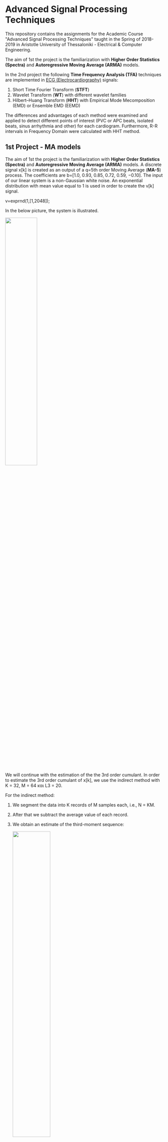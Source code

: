 # Advanced Signal Processing Techniques



This repository contains the assignments for the Academic Course "Advanced Signal Processing Techniques" taught in the Spring of 2018-2019 in Aristotle University of Thessaloniki - Electrical & Computer Engineering.  

The aim of 1st the project is the familiarization with **Higher Order Statistics (Spectra)** and **Autoregressive Moving Average (ARMA)** models.  

In the 2nd project the following **Time Frequency Analysis (TFA)** techniques are implemented in <ins>ECG (Electrocardiography)</ins> signals:

1. Short Time Fourier Transform (**STFT**)
2. Wavelet Transform (**WT**) with different wavelet families
3. Hilbert–Huang Transform (**HHT**) with Empirical Mode Mecomposition (EMD) or Ensemble EMD (EEMD)

The differences and advantages of each method were examined and applied to detect different points of interest (PVC or APC beats, isolated beats, sinus arrhythmia and other) for each cardiogram. Furthermore, R-R intervals in Frequency Domain were calculated with HHT method.



## 1st Project - MA models



The aim of 1st the project is the familiarization with **Higher Order Statistics (Spectra)** and **Autoregressive Moving Average (ARMA)** models. A discrete signal x[k] is created as an output of a q=5th order Moving Average (**MA-5**) process. The coefficients are b=[1.0, 0.93, 0.85, 0.72, 0.59, −0.10].  The input of our linear system is a  non-Gaussian white noise. An exponential distribution with mean value equal to 1 is used in order to create the v[k] signal. 

v=exprnd(1,[1,2048]);



In the below picture, the system is illustrated. 

<p allign = "center">
     <img src="/photos/1.png"width = "45%">
</p>


We will continue with the estimation of the the 3rd order cumulant. In order to estimate the 3rd order cumulant of x[k], we use the indirect method  with K = 32, M = 64 και L3 = 20. 



For the indirect method:

1. We segment the data into K records of M samples each, i.e., N = KM.

2.  After that we subtract the average value of each record.

3. We obtain an estimate of the third-moment sequence:

   <p allign = "center">
        <img src="/photos/2.png"width = "50%">
   </p>

   where i = 1, 2, ..., K 

   s1 = max(0, -m, -n)

   s2 = min(M-1, M-1-m, M-1-n)

4. Obtain the 3-rd order cumulant by averaging r_i(m, n) over all segments

   <p allign = "center">
        <img src="/photos/3.png"width = "42%">
   </p>

Below we can see the 3-rd order cumulant graphically illustrated. 

<p allign = "center">
     <img src="/photos/4.png"width = "70%">
</p>

### Giannakis Formula

An MA model has a finite impulse response (FIR) and **Giannakis** was the first to show that the Impulse Response of a qth-order MA system can be calculated just from the system’s output cumulants using the following simple closed-form formula (stated here in terms of third-order cumulants). 

<p allign = "center">
     <img src="/photos/5.png"width = "45%">
</p>

Note, this formula requires exact knowledge of MA order q.  It may be impractical from an actual computation point of view because the output cumulant must be estimated, and does not provide any filtering to reduce the effects of cumulant estimation errors. 

**<ins>q'=q=5</ins>**

Using the exact order of the system q=5, we estimate the Impulse Response of the system ℎ̂[𝑘]  and the output of the system: 

𝑥_𝑒𝑠𝑡[𝑘] = 𝑣[𝑘] ∗ ℎ̂[𝑘] 

Below we can see graphically illustrated the estimated output 𝑥_𝑒𝑠𝑡[𝑘] (red) and the original 𝑥_[𝑘] (blue) in the same figure.

<p allign = "center">
     <img src="/photos/6.png"width = "90%">
</p>

We notice that the result is quite encouraging and that the estimation with Giannakis formula follows the original signal 𝑥_[𝑘]. The peaks of the estimation are slightly bigger. 



Using the below formula for the Normalised Root Mean Square Error- NRMSE 

<p allign = "center">
     <img src="/photos/NRMSE.png"width = "40%">
</p>
where 

<p allign = "center">
     <img src="/photos/RMSE.png"width = "40%">
</p>

we get NRMSE=0.1202



We will continue our experiments in order to examine the Giannakis' formula with over- and under-estimation of the order q. We are going to calculate the IR and estimate our output signal x[k] for q'=q-2 and q='q+3 in order to see the effect of the error.



**<ins>q'=q-2</ins>**

<p allign = "center">
     <img src="/photos/7.png"width = "90%">
</p>



**<ins>q'=q+3</ins>**

<p allign = "center">
     <img src="/photos/8.png"width = "90%">
</p>



In the below table the NRMSE for each case is summarized after repeating the above process 100 times and taking the mean value of the metric.

|     ~     |  q'=q  | q'=q-2 | q'=q+3 |
| :-------: | :----: | :----: | :----: |
| **NRMSE** | 0.1284 | 0.1187 | 0.1334 |

We can observe from the respective diagrams as well as from the above table that the under-estimation of the q-th order of the system has given the best results from the above experiments. The green  color (under-estimation of q) is quite near to the original signal for all samples in comparison to the yellow (over-estimation of q) which is shifted upwards and lead to a high NRMSE. 

###AWGN


We are going to proceed with the examination of the effect of the SNR in the exact estimation of the order of the system q=5.  We add a source of white Gaussian noise in the output of the system (awgn.m matlab function is used), creating a change in the signal-to-noise ratio (SNR) [30: - 5: -5] dB, i.e., 𝑦𝑖 [𝑘] = 𝑥 [𝑘] + 𝑛𝑖 [𝑘], 𝑖 = 1: 8. We will use again Giannakis formula and estimate the output signals once again. 



Our new system can bee seen below: 

<p allign = "center">
     <img src="/photos/9.png"width = "50%">
</p>

Below we can see all x-estimations using subplot in Matlab. The user can also select to plot them separately through a single interactive menu.

<p allign = "center">
     <img src="/photos/11.png"width = "95%">
</p>



This is the plot of the NRMSE error as a function of SNR: 

<p allign = "center">
     <img src="/photos/10.png"width = "70%">
</p>



We can see that the NRMSE decays exponentially as the SNR increases and reaches quite low values for the NRMSE. 



### Conclusions

Giannakis formula requires exact knowledge of MA order q and it may be impractical from an actual computation point of view because the output cumulant must be estimated, and does not provide any filtering to reduce the effects of cumulant estimation errors.  Though as we see, the effect of the over- or under- estimation of the order of the system does not lead to quite worse results in comparison to the exact order. Therefore the formula can be used for an intuitive estimation. For high SNRs the accuracy is great and the NRMSE tends to decay completely.

### Execution

Running the script ex2.m calls all the respective scripts in a row and prints respective messages to the console using a single interactive menu.





## 2nd Project - Time Frequency Analysis in ECG signals



In the 2nd project different **Time Frequency Analysis (TFA)** techniques are implemented in ECG (Electrocardiography) signals. The following techniques were implemented for the analysis of 5 signals from <ins>MIT-BIH Arrhythmia Database of Physionet. </ins>

1. Short Time Fourier Transform (**STFT**)

   The spectrogram helps us to see in what order the frequencies are appeared in time, unlike the simple Fourier Transform. The signal is separated in many pieces of an equal number of samples and Fourier Transform is applied to each one of them. The results are represented in the spectrogram. The size of the window that the signal is separated plays an important role. If the window is big enough then will not be able to see how the frequency changes over time, if it is small enough we will have great accuracy in how frequency changes over time, however, without having a good picture for which frequencies are concerned. Therefore, based on these, we must choose wisely the corresponding window size to apply to STFT. Of course this depends on both the number of samples of the signal, and the frequencies that contains our signal, from the sampling frequency but also where we want to emphasize to, discreet in frequency or time.
   
   

2. Wavelet Transform (**WT)** with different wavelet families

   Wavelets are functions that you can use to decompose signals. Note that wavelets are of signals of a limited duration and zero average value. Just as the Fourier transform decomposes a signal into a family of complex sinusoids, the wavelet transform decomposes a signal into a family of wavelets. Unlike sinusoids, which are symmetric, smooth, and regular, wavelets can be either symmetric or asymmetric, sharp or smooth, regular or irregular. This is the advantage that gives us better discretion over time, as we can to shift the wavelet (shifting) in the time domain. In terms of frequency, we can change the scale of a the wavelet in our signal. The higher the "magnification" - scale, the lower we go in frequency. Wavelet signal processing is different from other signal processing methods because of the unique properties of wavelets. For example, wavelets are irregular in shape and finite in length. Wavelet signal processing can represent signals sparsely, capture the transient features of signals, and enable signal analysis at multiple resolutions. This results in good discretion in time and frequency simultaneously. There are many families of wavelets with different properties that we can choose based on the format of our signal.

1. Hilbert-Huang Transform (**HHT**) , with Empirical Mode Decomposition (EMD) or Ensemble EMD (EEMD)

The Hilbert-Huang transform is a method that decomposes the signal of fragmenting the original signal in individual functions, the so-called Endogenous Rhythm Functions (Intrinsic Mode Functions - IMFs) with the ultimate goal of getting information about the instantaneous frequencies of our signal. Thus, in contrast to transformation Fourier which breaks the signal into individual oscillations (sines and cosines) of constant amplitude and frequency, HHT fragments the signal into variable amplitude and frequency functions. These individual functions have narrow bandwidth, the narrower the better, while they must meet some conditions:

- The number of their extremes should be the same as the number of zero points or differ by a maximum of 1

- The average value of the upper and lower envelope should be zero

This transformation is mainly based on the Empirical Mode method Decomposition, which essentially separates the signal into IMFs. The functions in the resulting order, have initially high frequencies, while as moving on to the later IMFs, these contain lower frequencies. Thus, the EMD method is an easy-to-use tool for rejecting signal noise various applications.



Our goal in choosing signals from the database was to cover a wide range of characteristics of a cardiogram. We selected patients with different characteristics but at the same time with common "abnormalities" in the ECG so that we can compare them using the methods.

**Selected ECG** signals and their characteristics below: 

<p allign = "center">
     <img src="/photos/database.png"width = "90%">
</p>



The sampling frequency of our signals is 360 Hz, ie every 2.78 msec we have sample. To isolate the points of interest we cut the signal ± 10 sec from the corresponding time we find in the database.

For demonstrative purposes we will only show some specific points of interest and use the above techniques. 

Point of interest, **Premature ventricular contractions (PVC**):

<p allign = "center">
     <img src="/photos/pvc.png"width = "90%">
</p>



We see the result of the **STFT**, using Hamming window: 

<p allign = "center">
     <img src="/photos/stft_pvc.png"width = "90%">
</p>

We observe a strong accumulation of energy at very low frequencies - below 5 Hz throughout the duration of the signal. The image below shows the normalized energy in terms of the frequencies involved in an ECG. We confirm that low frequencies contain the maximum energy signal . 



<p allign = "center">
     <img src="/photos/norm_energy.png"width = "70%">
</p>

At the corresponding time we see the absence of the yellow stripe that causes arrhythmia and time-frequency domain non-uniformity. In addition the main frequency appears to be 60 Hz throughout the signal, which of course is the interferecne of the ECG circuit.



At this point we will apply the **Wavelet Transform** to examine further which frequencies are involved in PVC. We choose the family symlets, and specifically <ins>symlet 6</ins>  with the following characteristics.

<p allign = "center">
     <img src="/photos/wavelet_scaling_functions.png"width = "70%">
</p>

 The function φ(t) is responsible for the approximation while ψ(t) is responsible for the details. <ins>We choose this particular wavelet as it resembles the PQRST of the heart, which is repeated on the ECG.</ins>



Below we can see the Wavelet Transform of the same signal.

<p allign = "center">
     <img src="/photos/wavelet_transform.png"width = "90%">
</p>

The signal results from the sum of the approximation and the detailed levels. The signal decomposes into different frequency bands. We chose 6 levels (6 detailed coefficients). The more levels the more different bands. The resulting frequencies for each diagram follow the Niquist criterion . The lower diagrams determine the finer details as they represent higher frequencies as shown right in the image in the red font. The amplitude of the last  diagram [high frequency] is quite small, it is basically noise and can be ignored. This is another advantage of the Wavelet Transform, which is widely used in signal denoising on cardiograms. We can observe an unusual activity in time that PVC takes place, with significant width in the approximation level, ie in the band of (0 - 5.62 Hz) and in the first 2 levels with a smaller width. That is, we have participation of the frequencies of the 3rd first diagrams with the most intense the 1st band. The higher level that we choose to decompose our signal and split it into different freq. bands, the finer resolution in frequency we get with the Wavelet Transform, which has a lot to offer in signal processing.

We will apply the Wavelet Transform again for the PVC point of interest, this time with a different family of wavelets. We select the wavelet Daubechies 4 (db4) with the following features:



<p allign = "center">
     <img src="/photos/functions_daubechies.png"width = "70%">
</p>



The result for 6 Level WT can be seen below. 

<p allign = "center">
     <img src="/photos/wavelet_transform_2.png"width = "90%">
</p>



With this daubechies wavelet, we observe that the amplitude of the first 3 plots is bigger in comparison to symlets family, the time that PCV takes place. The amplitude of the latter frequency bands remain almost the same. It is very easy to observe the abnormality of the diagram based on this 6-level decomposition and see which low frequencies contain the biggest energy for the PVC. 





We move on with the Hilbert-Huang Τransfom for a APC beat point of interest. In **Premature Atrial Contraction (APC)** P wave appears prematurely before the previous cycle with the T wave. Below we can see such cases in ECG signal.



<p allign = "center">
     <img src="/photos/apc_signal.png"width = "70%">
</p>



Below we can see a detailed plot of all 7 IMFs, from high to low frequencies, as well as the gradual elimination of noise.



<p allign = "center">
     <img src="/photos/HHT.png"width = "100%">
</p>



It is worth mentioning that in the detailed plots of the IMFs, the one that seems to have greater intensity is the latter, i.e. the plot that contains the range of low frequencies. This is because, as we saw above,  Premature Atrial Contraction creates such an abnormality in waveform, that it exhibits momentarily low-frequency behavior.



### RR Intervals in Frequency Domain



In order to locate RR intervals we first had to decide which ones method we would try to locate the peaks of the pulses. Along the way of the work we observed that the HHT-EMD method offered a better resolution in both time and frequency, without burdening the execution. That is why we chose to move on with this method. Initially we chose a very narrow window in time (15 samples), as after observation we saw that in the HH spectrum each pulse lasted about 30 samples, so with one window size about half we would always manage to catch a large part of the spectral content of each pulse. With this window we scanned the entire signal in time and added up the energy of all the frequencies which contained. So, we calculated a suitable threshold in order to distinguish the R wave from the intermediate content. In order to avoid the noise content of the signal we rejected the first IMF and we used the 2nd, since it had a smaller bandwidth, less noise, but at the same time it maintained high energy levels, so we could easily distinct the desired information from any intermediate noise. After we located the spikes, we select the middle sample of the window as the final location of the pulse. Here we noticed that the vals vector where we stored the estimated Spikes had longer length than the annotation vector  which contained the actual positions of the pulses. So we applied a check for double spikes, resetting one of each two peaks that we had located at a distance closer than 20 samples. Finally, in order to compare the estimated positions with the real ones, we calculated the average distance in samples from the real spikes, the number of pulses we finally managed to detect, as well as the Root Mean Square Error of the sample distance.



|   Signal number    |    100    |    113    |    115    |    117    |    119    |
| :----------------: | :-------: | :-------: | :-------: | :-------: | :-------: |
| **correct pulses** | 2261/2381 | 1615/1808 | 1777/2137 | 1488/1740 | 1416/2153 |
|  **total pulses**  |   2274    |   1796    |   1962    |   1539    |   2094    |
|      **RMSE**      |   6.15    |   8.60    |   9.87    |   7.02    |   7.20    |
| **mean_distance**  |   4.46    |   5.31    |   7.36    |   4.56    |   4.43    |

We observe that the RMSE are in all cases quite encouraging. Actually, if we assign this to seconds it is less than 27.8 msec from the actual R interval. Correct pulses are close to the total vertices with great precision. On the other hand we have an overstimation of spikes in all ECG signals. That means that our choice for the threshold is poor and we need to use a different method to determine a better threshold. Notice that in signal 119 contains a lot of noise, many isolated beats as well as ventricular bigeminy or trigeminy. As a consequence we have a poor accuracy in this ECG.  
